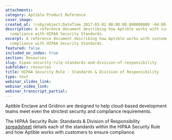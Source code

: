 ```yaml
---
attachments:
category: Aptible Product Reference
cover_image:
created_at: !ruby/object:DateTime 2017-03-02 00:00:00.000000000 -04:00
description: A reference document describing how Aptible works with customers to ensure
  compliance with HIPAA Security Standards.
excerpt: A reference document describing how Aptible works with customers to ensure
  compliance with HIPAA Security Standards.
featured: false
included_on_index: true
section: Resources
slug: hipaa-security-rule-standards-and-division-of-responsibility
subfolder: resources
title: HIPAA Security Rule - Standards & Division of Responsibility
type: text
webinar_slides_link:
webinar_video_link:
webinar_transcript_partial:
---
```


Aptible Enclave and Gridiron are designed to help cloud-based development teams meet even the strictest security and compliance requirements.

The HIPAA Security Rule: Standards & Division of Responsibility <a href="https://docs.google.com/spreadsheets/d/1121FSOtK2-6Oo4GABm4oAI4xYnsbOksuw1Pxjb2ya5Y" target="_blank">spreadsheet</a> details each of the standards within the HIPAA Security Rule and how Aptible works with customers to ensure compliance.